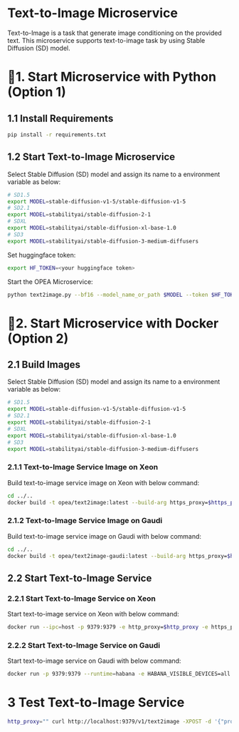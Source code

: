 # Text-to-Image Microservice

Text-to-Image is a task that generate image conditioning on the provided text. This microservice supports text-to-image task by using Stable Diffusion (SD) model.

# 🚀1. Start Microservice with Python (Option 1)

## 1.1 Install Requirements

```bash
pip install -r requirements.txt
```

## 1.2 Start Text-to-Image Microservice

Select Stable Diffusion (SD) model and assign its name to a environment variable as below:

```bash
# SD1.5
export MODEL=stable-diffusion-v1-5/stable-diffusion-v1-5
# SD2.1
export MODEL=stabilityai/stable-diffusion-2-1
# SDXL
export MODEL=stabilityai/stable-diffusion-xl-base-1.0
# SD3
export MODEL=stabilityai/stable-diffusion-3-medium-diffusers
```

Set huggingface token:

```bash
export HF_TOKEN=<your huggingface token>
```

Start the OPEA Microservice:

```bash
python text2image.py --bf16 --model_name_or_path $MODEL --token $HF_TOKEN
```

# 🚀2. Start Microservice with Docker (Option 2)

## 2.1 Build Images

Select Stable Diffusion (SD) model and assign its name to a environment variable as below:

```bash
# SD1.5
export MODEL=stable-diffusion-v1-5/stable-diffusion-v1-5
# SD2.1
export MODEL=stabilityai/stable-diffusion-2-1
# SDXL
export MODEL=stabilityai/stable-diffusion-xl-base-1.0
# SD3
export MODEL=stabilityai/stable-diffusion-3-medium-diffusers
```

### 2.1.1 Text-to-Image Service Image on Xeon

Build text-to-image service image on Xeon with below command:

```bash
cd ../..
docker build -t opea/text2image:latest --build-arg https_proxy=$https_proxy --build-arg http_proxy=$http_proxy -f comps/text2image/Dockerfile .
```

### 2.1.2 Text-to-Image Service Image on Gaudi

Build text-to-image service image on Gaudi with below command:

```bash
cd ../..
docker build -t opea/text2image-gaudi:latest --build-arg https_proxy=$https_proxy --build-arg http_proxy=$http_proxy -f comps/text2image/Dockerfile.intel_hpu .
```

## 2.2 Start Text-to-Image Service

### 2.2.1 Start Text-to-Image Service on Xeon

Start text-to-image service on Xeon with below command:

```bash
docker run --ipc=host -p 9379:9379 -e http_proxy=$http_proxy -e https_proxy=$https_proxy -e HF_TOKEN=$HF_TOKEN -e MODEL=$MODEL opea/text2image:latest
```

### 2.2.2 Start Text-to-Image Service on Gaudi

Start text-to-image service on Gaudi with below command:

```bash
docker run -p 9379:9379 --runtime=habana -e HABANA_VISIBLE_DEVICES=all -e OMPI_MCA_btl_vader_single_copy_mechanism=none --cap-add=sys_nice --ipc=host -e http_proxy=$http_proxy -e https_proxy=$https_proxy -e HF_TOKEN=$HF_TOKEN -e MODEL=$MODEL opea/text2image-gaudi:latest
```

# 3 Test Text-to-Image Service

```bash
http_proxy="" curl http://localhost:9379/v1/text2image -XPOST -d '{"prompt":"An astronaut riding a green horse", "num_images_per_prompt":1}' -H 'Content-Type: application/json'
```
